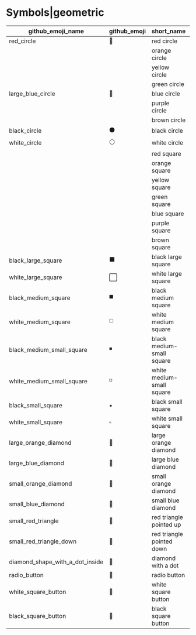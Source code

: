 # Symbols|geometric

|github_emoji_name|github_emoji|short_name|unicode_index|
|---|---|---|---|
|red_circle|:red_circle:|red circle|1441|
|||orange circle|1442|
|||yellow circle|1443|
|||green circle|1444|
|large_blue_circle|:large_blue_circle:|blue circle|1445|
|||purple circle|1446|
|||brown circle|1447|
|black_circle|:black_circle:|black circle|1448|
|white_circle|:white_circle:|white circle|1449|
|||red square|1450|
|||orange square|1451|
|||yellow square|1452|
|||green square|1453|
|||blue square|1454|
|||purple square|1455|
|||brown square|1456|
|black_large_square|:black_large_square:|black large square|1457|
|white_large_square|:white_large_square:|white large square|1458|
|black_medium_square|:black_medium_square:|black medium square|1459|
|white_medium_square|:white_medium_square:|white medium square|1460|
|black_medium_small_square|:black_medium_small_square:|black medium-small square|1461|
|white_medium_small_square|:white_medium_small_square:|white medium-small square|1462|
|black_small_square|:black_small_square:|black small square|1463|
|white_small_square|:white_small_square:|white small square|1464|
|large_orange_diamond|:large_orange_diamond:|large orange diamond|1465|
|large_blue_diamond|:large_blue_diamond:|large blue diamond|1466|
|small_orange_diamond|:small_orange_diamond:|small orange diamond|1467|
|small_blue_diamond|:small_blue_diamond:|small blue diamond|1468|
|small_red_triangle|:small_red_triangle:|red triangle pointed up|1469|
|small_red_triangle_down|:small_red_triangle_down:|red triangle pointed down|1470|
|diamond_shape_with_a_dot_inside|:diamond_shape_with_a_dot_inside:|diamond with a dot|1471|
|radio_button|:radio_button:|radio button|1472|
|white_square_button|:white_square_button:|white square button|1473|
|black_square_button|:black_square_button:|black square button|1474|
